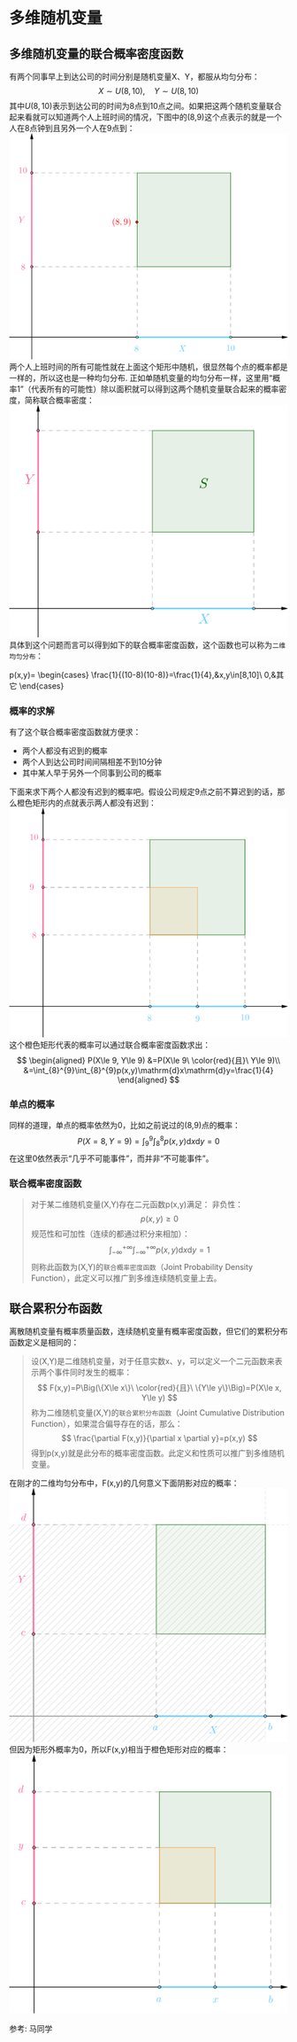 # 多维随机变量




## 多维随机变量的联合概率密度函数
有两个同事早上到达公司的时间分别是随机变量X、Y，都服从均匀分布：
$$
X\sim U(8,10),\quad Y\sim U(8,10)
$$
其中$U(8,10)$表示到达公司的时间为8点到10点之间。如果把这两个随机变量联合起来看就可以知道两个人上班时间的情况，下图中的(8,9)这个点表示的就是一个人在8点钟到且另外一个人在9点到：
![](./probability_多维随机变量/1.png)
两个人上班时间的所有可能性就在上面这个矩形中随机，很显然每个点的概率都是一样的，所以这也是一种均匀分布.
正如单随机变量的均匀分布一样，这里用“概率1”（代表所有的可能性）除以面积就可以得到这两个随机变量联合起来的概率密度，简称联合概率密度：
![](./probability_多维随机变量/2.png)
具体到这个问题而言可以得到如下的联合概率密度函数，这个函数也可以称为`二维均匀分布`：

p(x,y)=
\begin{cases}
    \frac{1}{(10-8)(10-8)}=\frac{1}{4},&x,y\in[8,10]\\
    0,&其它
\end{cases}

### 概率的求解
有了这个联合概率密度函数就方便求：

- 两个人都没有迟到的概率
- 两个人到达公司时间间隔相差不到10分钟
- 其中某人早于另外一个同事到公司的概率

下面来求下两个人都没有迟到的概率吧。假设公司规定9点之前不算迟到的话，那么橙色矩形内的点就表示两人都没有迟到：
![](./probability_多维随机变量/3.png)
这个橙色矩形代表的概率可以通过联合概率密度函数求出：
$$
\begin{aligned}
    P(X\le 9, Y\le 9)
        &=P(X\le 9\ \color{red}{且}\ Y\le 9)\\
        &=\int_{8}^{9}\int_{8}^{9}p(x,y)\mathrm{d}x\mathrm{d}y=\frac{1}{4}
\end{aligned}
$$

### 单点的概率
同样的道理，单点的概率依然为0，比如之前说过的(8,9)点的概率：
$$
P(X=8, Y=9)=\int_{9}^{9}\int_{8}^{8}p(x,y)\mathrm{d}x\mathrm{d}y=0
$$
在这里0依然表示“几乎不可能事件”，而并非“不可能事件”。
### 联合概率密度函数
> 对于某二维随机变量(X,Y)存在二元函数p(x,y)满足：
非负性：
$$
p(x,y)\ge 0
$$
规范性和可加性（连续的都通过积分来相加）：
$$
\int_{-\infty}^{+\infty}\int_{-\infty}^{+\infty}p(x,y)\mathrm{d}x\mathrm{d}y=1
$$
则称此函数为(X,Y)的`联合概率密度函数`（Joint Probability Density Function），此定义可以推广到多维连续随机变量上去。


## 联合累积分布函数
离散随机变量有概率质量函数，连续随机变量有概率密度函数，但它们的累积分布函数定义是相同的：

> 设(X,Y)是二维随机变量，对于任意实数x、y，可以定义一个二元函数来表示两个事件同时发生的概率：
$$
F(x,y)=P\Big(\{X\le x\}\ \color{red}{且}\ \{Y\le y\}\Big)=P(X\le x, Y\le y)
$$
称为二维随机变量(X,Y)的`联合累积分布函数`（Joint Cumulative Distribution Function），如果混合偏导存在的话，那么：
$$
\frac{\partial F(x,y)}{\partial x \partial y}=p(x,y)
$$
得到p(x,y)就是此分布的概率密度函数。此定义和性质可以推广到多维随机变量。

在刚才的二维均匀分布中，F(x,y)的几何意义下面阴影对应的概率：
![](./probability_多维随机变量/4.png)
但因为矩形外概率为0，所以F(x,y)相当于橙色矩形对应的概率：
![](./probability_多维随机变量/5.png)


参考:
马同学
